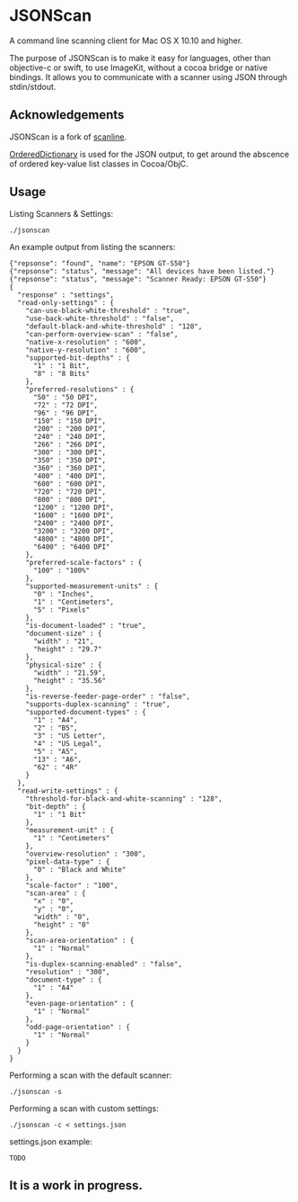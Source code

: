 # JSONScan

A command line scanning client for Mac OS X 10.10 and higher.

The purpose of JSONScan is to make it easy for languages, other than objective-c or swift, to use ImageKit, without a cocoa bridge or native bindings. It allows you to communicate with a scanner using JSON through stdin/stdout.

## Acknowledgements

JSONScan is a fork of [scanline](https://github.com/klep/scanline).

[OrderedDictionary](https://github.com/nicklockwood/OrderedDictionary) is used for the JSON output, to get around the abscence of ordered key-value list classes in Cocoa/ObjC.

## Usage

Listing Scanners & Settings:

```
./jsonscan
```

An example output from listing the scanners:

```
{"repsonse": "found", "name": "EPSON GT-S50"}
{"repsonse": "status", "message": "All devices have been listed."}
{"repsonse": "status", "message": "Scanner Ready: EPSON GT-S50"}
{
  "response" : "settings",
  "read-only-settings" : {
    "can-use-black-white-threshold" : "true",
    "use-back-white-threshold" : "false",
    "default-black-and-white-threshold" : "128",
    "can-perform-overview-scan" : "false",
    "native-x-resolution" : "600",
    "native-y-resolution" : "600",
    "supported-bit-depths" : {
      "1" : "1 Bit",
      "8" : "8 Bits"
    },
    "preferred-resolutions" : {
      "50" : "50 DPI",
      "72" : "72 DPI",
      "96" : "96 DPI",
      "150" : "150 DPI",
      "200" : "200 DPI",
      "240" : "240 DPI",
      "266" : "266 DPI",
      "300" : "300 DPI",
      "350" : "350 DPI",
      "360" : "360 DPI",
      "400" : "400 DPI",
      "600" : "600 DPI",
      "720" : "720 DPI",
      "800" : "800 DPI",
      "1200" : "1200 DPI",
      "1600" : "1600 DPI",
      "2400" : "2400 DPI",
      "3200" : "3200 DPI",
      "4800" : "4800 DPI",
      "6400" : "6400 DPI"
    },
    "preferred-scale-factors" : {
      "100" : "100%"
    },
    "supported-measurement-units" : {
      "0" : "Inches",
      "1" : "Centimeters",
      "5" : "Pixels"
    },
    "is-document-loaded" : "true",
    "document-size" : {
      "width" : "21",
      "height" : "29.7"
    },
    "physical-size" : {
      "width" : "21.59",
      "height" : "35.56"
    },
    "is-reverse-feeder-page-order" : "false",
    "supports-duplex-scanning" : "true",
    "supported-document-types" : {
      "1" : "A4",
      "2" : "B5",
      "3" : "US Letter",
      "4" : "US Legal",
      "5" : "A5",
      "13" : "A6",
      "62" : "4R"
    }
  },
  "read-write-settings" : {
    "threshold-for-black-and-white-scanning" : "128",
    "bit-depth" : {
      "1" : "1 Bit"
    },
    "measurement-unit" : {
      "1" : "Centimeters"
    },
    "overview-resolution" : "300",
    "pixel-data-type" : {
      "0" : "Black and White"
    },
    "scale-factor" : "100",
    "scan-area" : {
      "x" : "0",
      "y" : "0",
      "width" : "0",
      "height" : "0"
    },
    "scan-area-orientation" : {
      "1" : "Normal"
    },
    "is-duplex-scanning-enabled" : "false",
    "resolution" : "300",
    "document-type" : {
      "1" : "A4"
    },
    "even-page-orientation" : {
      "1" : "Normal"
    },
    "odd-page-orientation" : {
      "1" : "Normal"
    }
  }
}
```

Performing a scan with the default scanner:

```
./jsonscan -s
```

Performing a scan with custom settings:

```
./jsonscan -c < settings.json
```

settings.json example:

```
TODO
```

## It is a work in progress.
